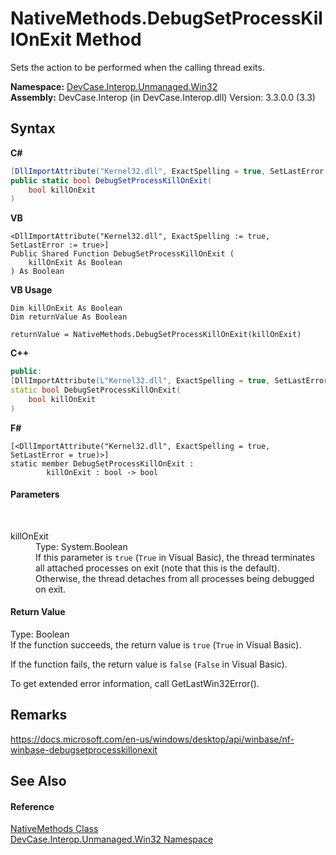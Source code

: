 # NativeMethods.DebugSetProcessKillOnExit Method 
 

Sets the action to be performed when the calling thread exits.

**Namespace:**&nbsp;<a href="N_DevCase_Interop_Unmanaged_Win32">DevCase.Interop.Unmanaged.Win32</a><br />**Assembly:**&nbsp;DevCase.Interop (in DevCase.Interop.dll) Version: 3.3.0.0 (3.3)

## Syntax

**C#**<br />
``` C#
[DllImportAttribute("Kernel32.dll", ExactSpelling = true, SetLastError = true)]
public static bool DebugSetProcessKillOnExit(
	bool killOnExit
)
```

**VB**<br />
``` VB
<DllImportAttribute("Kernel32.dll", ExactSpelling := true, SetLastError := true>]
Public Shared Function DebugSetProcessKillOnExit ( 
	killOnExit As Boolean
) As Boolean
```

**VB Usage**<br />
``` VB Usage
Dim killOnExit As Boolean
Dim returnValue As Boolean

returnValue = NativeMethods.DebugSetProcessKillOnExit(killOnExit)
```

**C++**<br />
``` C++
public:
[DllImportAttribute(L"Kernel32.dll", ExactSpelling = true, SetLastError = true)]
static bool DebugSetProcessKillOnExit(
	bool killOnExit
)
```

**F#**<br />
``` F#
[<DllImportAttribute("Kernel32.dll", ExactSpelling = true, SetLastError = true)>]
static member DebugSetProcessKillOnExit : 
        killOnExit : bool -> bool 

```


#### Parameters
&nbsp;<dl><dt>killOnExit</dt><dd>Type: System.Boolean<br />If this parameter is `true` (`True` in Visual Basic), the thread terminates all attached processes on exit (note that this is the default). Otherwise, the thread detaches from all processes being debugged on exit.</dd></dl>

#### Return Value
Type: Boolean<br />If the function succeeds, the return value is `true` (`True` in Visual Basic). 

 If the function fails, the return value is `false` (`False` in Visual Basic). 

 To get extended error information, call GetLastWin32Error().

## Remarks
<a href="https://docs.microsoft.com/en-us/windows/desktop/api/winbase/nf-winbase-debugsetprocesskillonexit" target="_blank">https://docs.microsoft.com/en-us/windows/desktop/api/winbase/nf-winbase-debugsetprocesskillonexit</a>

## See Also


#### Reference
<a href="T_DevCase_Interop_Unmanaged_Win32_NativeMethods">NativeMethods Class</a><br /><a href="N_DevCase_Interop_Unmanaged_Win32">DevCase.Interop.Unmanaged.Win32 Namespace</a><br />